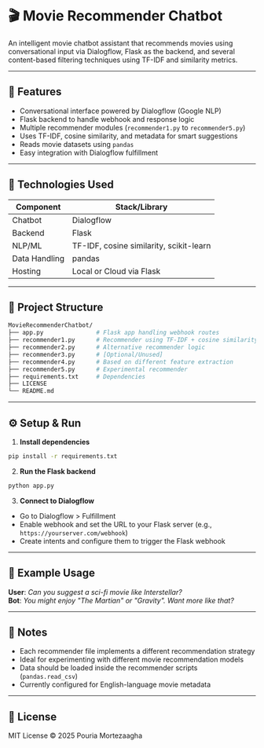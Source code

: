 # 🎬 Movie Recommender Chatbot

An intelligent movie chatbot assistant that recommends movies using conversational input via Dialogflow, Flask as the backend, and several content-based filtering techniques using TF-IDF and similarity metrics.

---

## 🤖 Features

- Conversational interface powered by Dialogflow (Google NLP)
- Flask backend to handle webhook and response logic
- Multiple recommender modules (`recommender1.py` to `recommender5.py`)
- Uses TF-IDF, cosine similarity, and metadata for smart suggestions
- Reads movie datasets using `pandas`
- Easy integration with Dialogflow fulfillment

---

## 🧠 Technologies Used

| Component     | Stack/Library                 |
|---------------|-------------------------------|
| Chatbot       | Dialogflow                    |
| Backend       | Flask                         |
| NLP/ML        | TF-IDF, cosine similarity, scikit-learn |
| Data Handling | pandas                        |
| Hosting       | Local or Cloud via Flask      |

---

## 📁 Project Structure

```bash
MovieRecommenderChatbot/
├── app.py               # Flask app handling webhook routes
├── recommender1.py      # Recommender using TF-IDF + cosine similarity
├── recommender2.py      # Alternative recommender logic
├── recommender3.py      # [Optional/Unused]
├── recommender4.py      # Based on different feature extraction
├── recommender5.py      # Experimental recommender
├── requirements.txt     # Dependencies
├── LICENSE
└── README.md
```

---

## ⚙️ Setup & Run

1. **Install dependencies**
```bash
pip install -r requirements.txt
```

2. **Run the Flask backend**
```bash
python app.py
```

3. **Connect to Dialogflow**
- Go to Dialogflow > Fulfillment
- Enable webhook and set the URL to your Flask server (e.g., `https://yourserver.com/webhook`)
- Create intents and configure them to trigger the Flask webhook

---

## 🧪 Example Usage

**User**: *Can you suggest a sci-fi movie like Interstellar?*  
**Bot**: *You might enjoy "The Martian" or "Gravity". Want more like that?*

---

## 📌 Notes

- Each recommender file implements a different recommendation strategy
- Ideal for experimenting with different movie recommendation models
- Data should be loaded inside the recommender scripts (`pandas.read_csv`)
- Currently configured for English-language movie metadata

---

## 📄 License

MIT License © 2025 Pouria Mortezaagha
